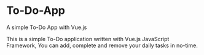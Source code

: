 # To-Do-App
A simple To-Do App with Vue.js

This is a simple To-Do application written with Vue.js JavaScript Framework, You can add, complete and remove your daily tasks in no-time.
